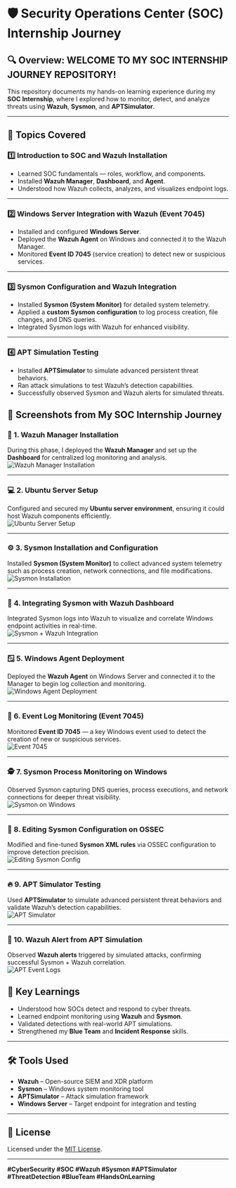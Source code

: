 # 🛡️ Security Operations Center (SOC) Internship Journey

## 🔍 Overview: WELCOME TO MY SOC INTERNSHIP JOURNEY REPOSITORY!
This repository documents my hands-on learning experience during my **SOC Internship**, where I explored how to monitor, detect, and analyze threats using **Wazuh**, **Sysmon**, and **APTSimulator**.

---

## 🧩 Topics Covered

### 1️⃣ Introduction to SOC and Wazuh Installation
- Learned SOC fundamentals — roles, workflow, and components.
- Installed **Wazuh Manager**, **Dashboard**, and **Agent**.
- Understood how Wazuh collects, analyzes, and visualizes endpoint logs.

---

### 2️⃣ Windows Server Integration with Wazuh (Event 7045)
- Installed and configured **Windows Server**.
- Deployed the **Wazuh Agent** on Windows and connected it to the Wazuh Manager.
- Monitored **Event ID 7045** (service creation) to detect new or suspicious services.

---

### 3️⃣ Sysmon Configuration and Wazuh Integration
- Installed **Sysmon (System Monitor)** for detailed system telemetry.
- Applied a **custom Sysmon configuration** to log process creation, file changes, and DNS queries.
- Integrated Sysmon logs with Wazuh for enhanced visibility.

---

### 4️⃣ APT Simulation Testing
- Installed **APTSimulator** to simulate advanced persistent threat behaviors.
- Ran attack simulations to test Wazuh’s detection capabilities.
- Successfully observed Sysmon and Wazuh alerts for simulated threats.


## 📸 Screenshots from My SOC Internship Journey

### 🧠 1. Wazuh Manager Installation  
During this phase, I deployed the **Wazuh Manager** and set up the **Dashboard** for centralized log monitoring and analysis.  
![Wazuh Manager Installation](./wazuh%20dashboard.jpeg)

---

### 💻 2. Ubuntu Server Setup  
Configured and secured my **Ubuntu server environment**, ensuring it could host Wazuh components efficiently.  
![Ubuntu Server Setup](./ubuntu%20terminal.jpeg)

---

### ⚙️ 3. Sysmon Installation and Configuration  
Installed **Sysmon (System Monitor)** to collect advanced system telemetry such as process creation, network connections, and file modifications.  
![Sysmon Installation](./sysmon%20conf.jpeg)

---

### 🔗 4. Integrating Sysmon with Wazuh Dashboard  
Integrated Sysmon logs into Wazuh to visualize and correlate Windows endpoint activities in real-time.  
![Sysmon + Wazuh Integration](./sysmonmon%20wazuh%20dashboard.jpeg)

---

### 🪟 5. Windows Agent Deployment  
Deployed the **Wazuh Agent** on Windows Server and connected it to the Manager to begin log collection and monitoring.  
![Windows Agent Deployment](./my%20window%20agent.jpeg)

---

### 📄 6. Event Log Monitoring (Event 7045)  
Monitored **Event ID 7045** — a key Windows event used to detect the creation of new or suspicious services.  
![Event 7045](./event7045.jpeg)

---

### 🕵️ 7. Sysmon Process Monitoring on Windows  
Observed Sysmon capturing DNS queries, process executions, and network connections for deeper threat visibility.  
![Sysmon on Windows](./sysmon%20on%20window.jpeg)

---

### 🧩 8. Editing Sysmon Configuration on OSSEC  
Modified and fine-tuned **Sysmon XML rules** via OSSEC configuration to improve detection precision.  
![Editing Sysmon Config](./editing%20sysmon%20on%20ossec.jpeg)

---

### 🔥 9. APT Simulator Testing  
Used **APTSimulator** to simulate advanced persistent threat behaviors and validate Wazuh’s detection capabilities.  
![APT Simulator](./apt%20simulator.jpeg)

---

### 🚨 10. Wazuh Alert from APT Simulation  
Observed **Wazuh alerts** triggered by simulated attacks, confirming successful Sysmon + Wazuh correlation.  
![APT Event Logs](./apt%20simulator%20on%20event%20log.jpeg)




## 🧠 Key Learnings
- Understood how SOCs detect and respond to cyber threats.  
- Learned endpoint monitoring using **Wazuh** and **Sysmon**.  
- Validated detections with real-world APT simulations.  
- Strengthened my **Blue Team** and **Incident Response** skills.

---

## 🛠️ Tools Used
- **Wazuh** – Open-source SIEM and XDR platform  
- **Sysmon** – Windows system monitoring tool  
- **APTSimulator** – Attack simulation framework  
- **Windows Server** – Target endpoint for integration and testing  

---

## 🧾 License
Licensed under the [MIT License](LICENSE).

---

**#CyberSecurity #SOC #Wazuh #Sysmon #APTSimulator #ThreatDetection #BlueTeam #HandsOnLearning**


